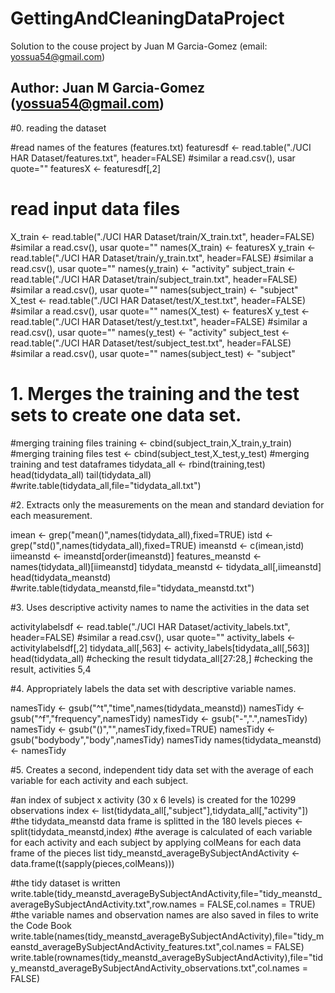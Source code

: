 GettingAndCleaningDataProject
=============================

Solution to the couse project by Juan M Garcia-Gomez (email: yossua54@gmail.com)

## Author: Juan M Garcia-Gomez (yossua54@gmail.com)

#0. reading the dataset

#read names of the features (features.txt)
featuresdf <- read.table("./UCI HAR Dataset/features.txt",  header=FALSE) #similar a read.csv(), usar quote=""
featuresX <- featuresdf[,2] 

# read input data files
X_train <- read.table("./UCI HAR Dataset/train/X_train.txt",  header=FALSE) #similar a read.csv(), usar quote=""
names(X_train) <- featuresX
y_train <- read.table("./UCI HAR Dataset/train/y_train.txt", header=FALSE) #similar a read.csv(), usar quote=""
names(y_train) <- "activity"
subject_train <- read.table("./UCI HAR Dataset/train/subject_train.txt",  header=FALSE) #similar a read.csv(), usar quote=""
names(subject_train) <- "subject"
X_test <- read.table("./UCI HAR Dataset/test/X_test.txt",  header=FALSE) #similar a read.csv(), usar quote=""
names(X_test) <- featuresX
y_test <- read.table("./UCI HAR Dataset/test/y_test.txt",  header=FALSE) #similar a read.csv(), usar quote=""
names(y_test) <- "activity"
subject_test <- read.table("./UCI HAR Dataset/test/subject_test.txt", header=FALSE) #similar a read.csv(), usar quote=""
names(subject_test) <- "subject"

# 1. Merges the training and the test sets to create one data set.

#merging training files
training <- cbind(subject_train,X_train,y_train)
#merging training files
test <- cbind(subject_test,X_test,y_test)
#merging training and test dataframes
tidydata_all <- rbind(training,test)
head(tidydata_all)
tail(tidydata_all)
#write.table(tidydata_all,file="tidydata_all.txt")

#2. Extracts only the measurements on the mean and standard deviation for each measurement. 

imean <- grep("mean()",names(tidydata_all),fixed=TRUE)
istd <- grep("std()",names(tidydata_all),fixed=TRUE)
imeanstd <- c(imean,istd)
iimeanstd <- imeanstd[order(imeanstd)]
features_meanstd <- names(tidydata_all)[iimeanstd]
tidydata_meanstd <- tidydata_all[,iimeanstd]
head(tidydata_meanstd)
#write.table(tidydata_meanstd,file="tidydata_meanstd.txt")

#3. Uses descriptive activity names to name the activities in the data set

activitylabelsdf <- read.table("./UCI HAR Dataset/activity_labels.txt",  header=FALSE) #similar a read.csv(), usar quote=""
activity_labels <- activitylabelsdf[,2] 
tidydata_all[,563] <- activity_labels[tidydata_all[,563]] 
head(tidydata_all) #checking the result
tidydata_all[27:28,] #checking the result, activities 5,4 

#4. Appropriately labels the data set with descriptive variable names. 

namesTidy <- gsub("^t","time",names(tidydata_meanstd))
namesTidy <- gsub("^f","frequency",namesTidy)
namesTidy <- gsub("-",".",namesTidy)
namesTidy <- gsub("()","",namesTidy,fixed=TRUE)
namesTidy <- gsub("bodybody","body",namesTidy)
namesTidy
names(tidydata_meanstd) <- namesTidy

#5. Creates a second, independent tidy data set with the average of each variable for each activity and each subject. 

#an index of subject x activity (30 x 6 levels) is created for the 10299 observations
index <- list(tidydata_all[,"subject"],tidydata_all[,"activity"])
#the tidydata_meanstd data frame is splitted in the 180 levels
pieces <- split(tidydata_meanstd,index)
#the average is calculated of each  variable for each activity and each subject by applying colMeans for each data frame of the pieces list
tidy_meanstd_averageBySubjectAndActivity <- data.frame(t(sapply(pieces,colMeans)))

#the tidy dataset is written
write.table(tidy_meanstd_averageBySubjectAndActivity,file="tidy_meanstd_averageBySubjectAndActivity.txt",row.names = FALSE,col.names = TRUE)
#the variable names and observation names are also saved in files to write the Code Book
write.table(names(tidy_meanstd_averageBySubjectAndActivity),file="tidy_meanstd_averageBySubjectAndActivity_features.txt",col.names = FALSE)
write.table(rownames(tidy_meanstd_averageBySubjectAndActivity),file="tidy_meanstd_averageBySubjectAndActivity_observations.txt",col.names = FALSE)
